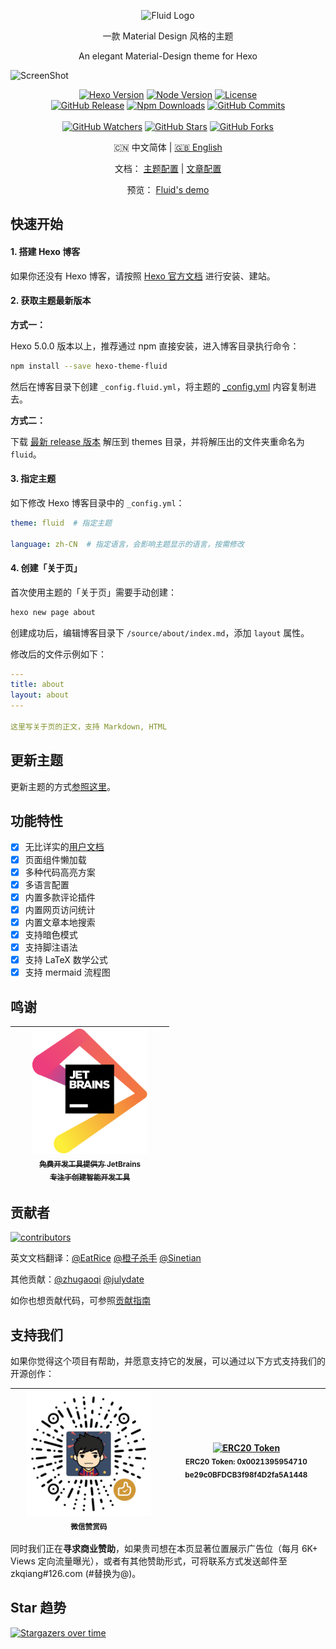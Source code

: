 <p align="center">
  <img alt="Fluid Logo" src="https://avatars2.githubusercontent.com/t/3419353?s=280&v=4" width="128">
</p>

<p align="center">一款 Material Design 风格的主题</p>
<p align="center">An elegant Material-Design theme for Hexo</p>

![ScreenShot](https://cdn.jsdelivr.net/gh/fluid-dev/static@master/hexo-theme-fluid/screenshots/index.png)

<p align="center">
  <a title="Hexo Version" target="_blank" href="https://hexo.io/zh-cn/"><img alt="Hexo Version" src="https://img.shields.io/badge/Hexo-%3E%3D%205.0-orange?style=flat"></a>
  <a title="Node Version" target="_blank" href="https://nodejs.org/zh-cn/"><img alt="Node Version" src="https://img.shields.io/badge/Node-%3E%3D%2010.13.0-yellowgreen?style=flat"></a>
  <a title="License" target="_blank" href="https://github.com/fluid-dev/hexo-theme-fluid/blob/master/LICENSE"><img alt="License" src="https://img.shields.io/github/license/fluid-dev/hexo-theme-fluid.svg?style=flat"></a>
  <br>
  <a title="GitHub Release" target="_blank" href="https://github.com/fluid-dev/hexo-theme-fluid/releases"><img alt="GitHub Release" src="https://img.shields.io/github/v/release/fluid-dev/hexo-theme-fluid?style=flat"></a>
  <a title="Npm Downloads" target="_blank" href="https://www.npmjs.com/package/hexo-theme-fluid"><img alt="Npm Downloads" src="https://img.shields.io/npm/dt/hexo-theme-fluid?color=red&label=npm"></a>
  <a title="GitHub Commits" target="_blank" href="https://github.com/fluid-dev/hexo-theme-fluid/commits/master"><img alt="GitHub Commits" src="https://img.shields.io/github/commit-activity/m/fluid-dev/hexo-theme-fluid.svg?style=flat&color=brightgreen&label=commits"></a>
  <br><br>
  <a title="GitHub Watchers" target="_blank" href="https://github.com/fluid-dev/hexo-theme-fluid/watchers"><img alt="GitHub Watchers" src="https://img.shields.io/github/watchers/fluid-dev/hexo-theme-fluid.svg?label=Watchers&style=social"></a>  
  <a title="GitHub Stars" target="_blank" href="https://github.com/fluid-dev/hexo-theme-fluid/stargazers"><img alt="GitHub Stars" src="https://img.shields.io/github/stars/fluid-dev/hexo-theme-fluid.svg?label=Stars&style=social"></a>  
  <a title="GitHub Forks" target="_blank" href="https://github.com/fluid-dev/hexo-theme-fluid/network/members"><img alt="GitHub Forks" src="https://img.shields.io/github/forks/fluid-dev/hexo-theme-fluid.svg?label=Forks&style=social"></a>  
</p>

<p align="center">🇨🇳 中文简体  |  <a title="English" href="README_en.md">🇬🇧 English</a></p>

<p align="center">
  <span>文档：</span>
  <a href="https://hexo.fluid-dev.com/docs/guide/">主题配置</a> | 
  <a href="https://hexo.io/zh-cn/docs/front-matter">文章配置</a>
</p>

<p align="center">
  <span>预览：</span>
  <a href="https://cellargalaxy.github.io/hexo-theme-fluid/">Fluid's demo</a>
</p>

## 快速开始

#### 1. 搭建 Hexo 博客

如果你还没有 Hexo 博客，请按照 [Hexo 官方文档](https://hexo.io/zh-cn/docs/) 进行安装、建站。

#### 2. 获取主题最新版本

**方式一：**

Hexo 5.0.0 版本以上，推荐通过 npm 直接安装，进入博客目录执行命令：

```sh
npm install --save hexo-theme-fluid
```

然后在博客目录下创建 `_config.fluid.yml`，将主题的 [_config.yml](https://github.com/fluid-dev/hexo-theme-fluid/blob/master/_config.yml) 内容复制进去。

**方式二：**

下载 [最新 release 版本](https://github.com/fluid-dev/hexo-theme-fluid/releases) 解压到 themes 目录，并将解压出的文件夹重命名为 `fluid`。

#### 3. 指定主题

如下修改 Hexo 博客目录中的 `_config.yml`：

```yaml
theme: fluid  # 指定主题

language: zh-CN  # 指定语言，会影响主题显示的语言，按需修改
```

#### 4. 创建「关于页」

首次使用主题的「关于页」需要手动创建：

```bash
hexo new page about
```

创建成功后，编辑博客目录下 `/source/about/index.md`，添加 `layout` 属性。

修改后的文件示例如下：

```yaml
---
title: about
layout: about
---

这里写关于页的正文，支持 Markdown, HTML
```

## 更新主题

更新主题的方式[参照这里](https://hexo.fluid-dev.com/docs/start/#更新主题)。

## 功能特性

- [x] 无比详实的[用户文档](https://hexo.fluid-dev.com/docs/)
- [x] 页面组件懒加载
- [x] 多种代码高亮方案
- [x] 多语言配置
- [x] 内置多款评论插件
- [x] 内置网页访问统计
- [x] 内置文章本地搜索
- [x] 支持暗色模式
- [x] 支持脚注语法
- [x] 支持 LaTeX 数学公式
- [x] 支持 mermaid 流程图

## 鸣谢

<table>
  <thead>
    <tr>
      <th align="center" style="width: 240px;">
        <a href="https://www.jetbrains.com/?from=hexo-theme-fluid">
          <img src="https://raw.githubusercontent.com/fluid-dev/static/690616966f34a58d66aa15ac7b550dd7bbc03967/hexo-theme-fluid/jetbrains.svg" height="200px"><br>
          <sub>免费开发工具提供方 JetBrains</sub><br>
          <sub>专注于创建智能开发工具</sub>
        </a>
      </th>
    </tr>
  </thead>
</table>

## 贡献者

[![contributors](https://opencollective.com/hexo-theme-fluid/contributors.svg?width=890&button=false)](https://github.com/fluid-dev/hexo-theme-fluid/graphs/contributors)

英文文档翻译：[@EatRice](https://eatrice.top/) [@橙子杀手](https://ruru.eatrice.top) [@Sinetian](https://sinetian.github.io/)

其他贡献：[@zhugaoqi](https://github.com/zhugaoqi) [@julydate](https://github.com/julydate)

如你也想贡献代码，可参照[贡献指南](https://hexo.fluid-dev.com/docs/contribute/)

## 支持我们

如果你觉得这个项目有帮助，并愿意支持它的发展，可以通过以下方式支持我们的开源创作：

<table>
  <thead>
    <tr>
      <th align="center" style="width: 240px;">
        <div>
          <img src="https://github.com/fluid-dev/static/blob/master/hexo-theme-fluid/sponsor.png?s=200&v=4" height="200px" alt="微信赞赏码"><br>
          <sub>微信赞赏码</sub>
        </div>
      </th>
      <th align="center" style="width: 240px;">
        <div>
          <a href="https://etherscan.io/address/0x0021395954710be29c0BFDCB3f98f4D2fa5A1448">
            <img src="https://avatars.githubusercontent.com/u/6250754?s=200&v=4" height="200px" alt="ERC20 Token">
          </a>
          <br>
          <sub>ERC20 Token: 0x0021395954710<br>be29c0BFDCB3f98f4D2fa5A1448</sub>
        </div>
      </th>
    </tr>
  </thead>
</table>

同时我们正在**寻求商业赞助**，如果贵司想在本页显著位置展示广告位（每月 6K+ Views 定向流量曝光），或者有其他赞助形式，可将联系方式发送邮件至 zkqiang#126.com (#替换为@)。

## Star 趋势

[![Stargazers over time](https://starchart.cc/fluid-dev/hexo-theme-fluid.svg)](https://starchart.cc/fluid-dev/hexo-theme-fluid)
